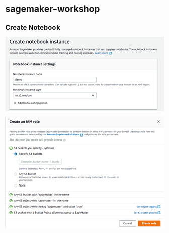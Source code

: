 # sagemaker-workshop

## Create Notebook

![image](images/create-notebook.png)


![image](images/create-role.png)
